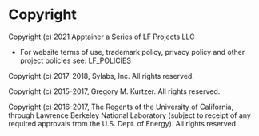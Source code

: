 # Copyright

Copyright (c) 2021 Apptainer a Series of LF Projects LLC

- For website terms of use, trademark policy, privacy policy and other
  project policies see: [LF_POLICIES](https://lfprojects.org/policies)

Copyright (c) 2017-2018, Sylabs, Inc. All rights reserved.

Copyright (c) 2015-2017, Gregory M. Kurtzer. All rights reserved.

Copyright (c) 2016-2017, The Regents of the University of California,
through Lawrence Berkeley National Laboratory (subject to receipt of any
required approvals from the U.S. Dept. of Energy).  All rights reserved.
